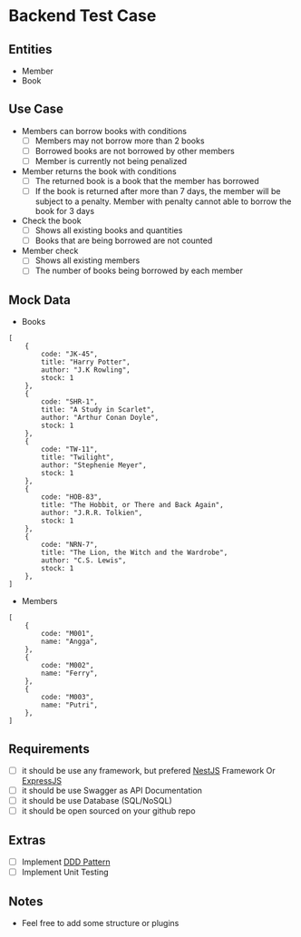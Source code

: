 # Backend Test Case

## Entities

- Member
- Book

## Use Case

- Members can borrow books with conditions
    - [ ]  Members may not borrow more than 2 books
    - [ ]  Borrowed books are not borrowed by other members
    - [ ]  Member is currently not being penalized
- Member returns the book with conditions
    - [ ]  The returned book is a book that the member has borrowed
    - [ ]  If the book is returned after more than 7 days, the member will be subject to a penalty. Member with penalty cannot able to borrow the book for 3 days
- Check the book
    - [ ]  Shows all existing books and quantities
    - [ ]  Books that are being borrowed are not counted
- Member check
    - [ ]  Shows all existing members
    - [ ]  The number of books being borrowed by each member

## Mock Data

- Books

```tsx
[
    {
        code: "JK-45",
        title: "Harry Potter",
        author: "J.K Rowling",
        stock: 1
    },
    {
        code: "SHR-1",
        title: "A Study in Scarlet",
        author: "Arthur Conan Doyle",
        stock: 1
    },
    {
        code: "TW-11",
        title: "Twilight",
        author: "Stephenie Meyer",
        stock: 1
    },
    {
        code: "HOB-83",
        title: "The Hobbit, or There and Back Again",
        author: "J.R.R. Tolkien",
        stock: 1
    },
    {
        code: "NRN-7",
        title: "The Lion, the Witch and the Wardrobe",
        author: "C.S. Lewis",
        stock: 1
    },
]
```

- Members

```tsx
[
    {
        code: "M001",
        name: "Angga",
    },
    {
        code: "M002",
        name: "Ferry",
    },
    {
        code: "M003",
        name: "Putri",
    },
]
```

## Requirements

- [ ]  it should be use any framework, but prefered [NestJS](https://nestjs.com/) Framework Or [ExpressJS](https://expressjs.com/)
- [ ]  it should be use Swagger as API Documentation
- [ ]  it should be use Database (SQL/NoSQL)
- [ ]  it should be open sourced on your github repo

## Extras

- [ ]  Implement [DDD Pattern]([https://khalilstemmler.com/articles/categories/domain-driven-design/](https://khalilstemmler.com/articles/categories/domain-driven-design/))
- [ ]  Implement Unit Testing

## Notes
- Feel free to add some structure or plugins


